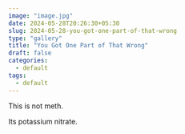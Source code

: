 ```yaml
---
image: "image.jpg"
date: 2024-05-28T20:26:30+05:30
slug: 2024-05-28-you-got-one-part-of-that-wrong
type: "gallery"
title: "You Got One Part of That Wrong"
draft: false
categories:
  - default
tags:
  - default
---
```


This is not meth.

Its potassium nitrate. 
